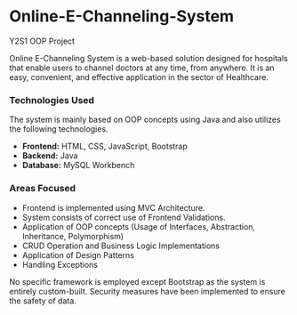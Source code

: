 # Online-E-Channeling-System
Y2S1 OOP Project

Online E-Channeling System is a web-based solution designed for hospitals that enable users to channel doctors at any time, from anywhere. It is an easy, convenient, and effective application in the sector of Healthcare.


### Technologies Used

The system is mainly based on OOP concepts using Java and also utilizes the following technologies.
- **Frontend:** HTML, CSS, JavaScript, Bootstrap
- **Backend:** Java
- **Database:** MySQL Workbench


### Areas Focused

- Frontend is implemented using MVC Architecture.
- System consists of correct use of Frontend Validations.
- Application of OOP concepts (Usage of Interfaces, Abstraction, Inheritance, Polymorphism)
- CRUD Operation and Business Logic Implementations
- Application of Design Patterns
- Handling Exceptions

No specific framework is employed except Bootstrap as the system is entirely custom-built. Security measures have been implemented to ensure the safety of data. 





